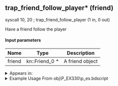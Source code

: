 ## trap_friend_follow_player* (friend)

syscall 10, 20 ; trap_friend_follow_player (1 in, 0 out)

Have a friend follow the player

#### Input parameters
| Name | Type | Description
|------|------|------------
| friend   | kn::Friend_0 *   | A friend object




<details>
	<summary>Appears in:</summary>
| filename | Entity (obj)
|----------|-------------
| obj\P_EX330\p_ex.bdscript       | ((P) Peter Pan)          
| obj\P_EX350\p_ex.bdscript       | ((P) Chicken Little)          

</details>

<details>
	<summary>Example Usage From obj\P_EX330\p_ex.bdscript</summary>
L6080:
 pushFromPWp W364
 gosub 4, L6099
 pushImm 0
 sub 
 eqz 
 jz L6098
 pushFromPWp W364
 syscall 10, 20 ; trap_friend_follow_player (1 in, 0 out)
 halt 
 jmp L6080
</details>

